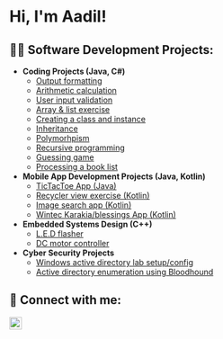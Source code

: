 <h1>Hi, I'm Aadil!</h1>

<h2>👨‍💻 Software Development Projects:</h2>

- <b>Coding Projects (Java, C#)</b>
  - [Output formatting](https://github.com/TNR11/Output_formatting)
  - [Arithmetic calculation](https://github.com/TNR11/Arithmetic_calculations)
  - [User input validation](https://github.com/TNR11)
  - [Array & list exercise](https://github.com/TNR11/Array_and_List_Exercise)
  - [Creating a class and instance](https://github.com/TNR11)
  - [Inheritance](https://github.com/TNR11)
  - [Polymorhpism](https://github.com/TNR11)
  - [Recursive programming](https://github.com/TNR11)
  - [Guessing game](https://github.com/TNR11)
  - [Processing a book list](https://github.com/TNR11)
- <b>Mobile App Development Projects (Java, Kotlin)</b>
  - [TicTacToe App (Java)](https://github.com/TNR11)
  - [Recycler view exercise (Kotlin)](https://github.com/TNR11)
  - [Image search app (Kotlin)](https://github.com/TNR11)
  - [Wintec Karakia/blessings App (Kotlin)](https://github.com/TNR11)
- <b>Embedded Systems Design (C++)</b>
  - [L.E.D flasher](https://github.com/TNR11)
  - [DC motor controller](https://github.com/TNR11)
- <b>Cyber Security Projects</b>
  - [Windows active directory lab setup/config](https://github.com/TNR11)
  - [Active directory enumeration using Bloodhound](https://github.com/TNR11)

<h2> 🤳 Connect with me:</h2>

[<img align="left" alt="JoshMadakor | LinkedIn" width="22px" src="https://cdn.jsdelivr.net/npm/simple-icons@v3/icons/linkedin.svg" />][linkedin]

[twitter]: https://twitter.com/joshmadakor
[youtube]: https://www.youtube.com/c/joshmadakor
[instagram]: https://www.instagram.com/joshmadakor/
[linkedin]: https://www.linkedin.com/in/aadil-imran-2b55a5155/

<!--
**joshmadakor1/joshmadakor1** is a ✨ _special_ ✨ repository because its `README.md` (this file) appears on your GitHub profile.

Here are some ideas to get you started:

- 🔭 I’m currently working on ...
- 🌱 I’m currently learning ...
- 👯 I’m looking to collaborate on ...
- 🤔 I’m looking for help with ...
- 💬 Ask me about ...
- 📫 How to reach me: ...
- 😄 Pronouns: ...
- ⚡ Fun fact: ...
-->
